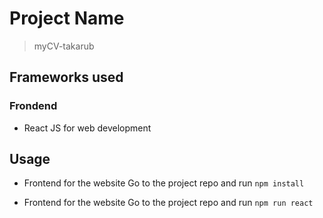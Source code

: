 # Project Name

>  myCV-takarub

## Frameworks used

 ### Frondend
 * React JS for web development

## Usage

  * Frontend for the website
    Go to the project repo and run `npm install`

  * Frontend for the website
    Go to the project repo and run `npm run react`